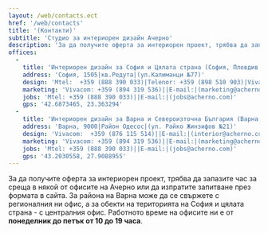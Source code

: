 ```yaml
---
layout: /web/contacts.ect
href: '/web/contacts'
title: '(Контакти)'
subtitle: 'Студио за интериорен дизайн Ачерно'
description: 'За да получите оферта за интериорен проект, трябва да запазите час за среща в някой от офисите на Ачерно или да изпратите запитване през формата в сайта.'
offices:
  -
    title: 'Интериорен дизайн за София и Цялата страна (София, Пловдив, Стара Загора, Бургас, Благоевград, Видин, Монтана, Плевен, Ловеч, Габрово, Велико Търново, Пазарджик, Смолян, Кърджали, Хасково, Ямбол, Сливен, Перник, Кюстендил)'
    address: 'София, 1505|кв.Редута|(ул.Калиманци №77)'
    design: 'Mtel:  +359 (888 390 033)|Telenor: +359 (898 510 903)|Vivacom: +359 (878 545 309)||E-mail:|(interior@acherno.com)'
    marketing: 'Vivacom: +359 (894 319 536)||E-mail:|(marketing@acherno.com)'
    jobs: 'Mtel: +359 (888 390 033)||E-mail:|(jobs@acherno.com)'
    gps: '42.6873465, 23.363294'
  -
    title: 'Интериорен дизайн за Варна и Североизточна България (Варна, Добрич, Шумен, Русе, Разград, Търговище, Силистра)'
    address: 'Варна, 9000|Район Одесос|(ул. Райко Жинзифов №21)'
    design: 'Vivacom:  +359 (876 115 514)||E-mail:|(interior@acherno.com)'
    marketing: 'Vivacom: +359 (894 319 536)||E-mail:|(marketing@acherno.com)'
    jobs: 'Mtel: +359 (888 390 033)||E-mail:|(jobs@acherno.com)'
    gps: '43.2030558, 27.9088955'
---
```

За да получите оферта за интериорен проект, трябва да запазите час за среща в някой от офисите на Ачерно или да изпратите запитване през формата в сайта. За района на Варна може да се свържете с регионалния ни офис, а за обекти на територията на София и цялата страна - с централния офис. Работното време на офисите ни е от **понеделник до петък от 10 до 19 часа**. 
